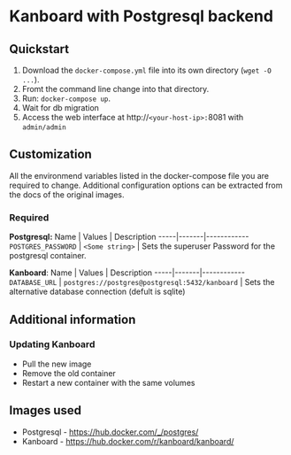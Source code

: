 # Kanboard with Postgresql backend

## Quickstart
1. Download the ``docker-compose.yml`` file into its own directory (``wget -O ...``).
2. Fromt the command line change into that directory.
3. Run: ``docker-compose up``.
4. Wait for db migration
5. Access the web interface at http://``<your-host-ip>:``8081 with ``admin/admin``

## Customization
All the environmend variables listed in the docker-compose file you are required to change. Additional configuration options can be extracted from the docs of the original images.

### Required
**Postgresql:**
Name | Values | Description
-----|-------|------------
``POSTGRES_PASSWORD`` | ``<Some string>`` | Sets the superuser Password for the postgresql container.

**Kanboard**:
Name | Values | Description
-----|-------|------------
``DATABASE_URL`` | ``postgres://postgres@postgresql:5432/kanboard`` | Sets the alternative database connection (defult is sqlite)

## Additional information
### Updating Kanboard
- Pull the new image
- Remove the old container
- Restart a new container with the same volumes


## Images used
- Postgresql - https://hub.docker.com/_/postgres/
- Kanboard - https://hub.docker.com/r/kanboard/kanboard/
